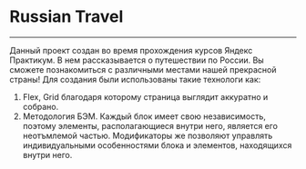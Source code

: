 # Russian Travel
--------------
Данный проект создан во время прохождения курсов Яндекс Практикум. В нем рассказывается о путешествии по России. Вы сможете познакомиться с различными местами нашей прекрасной страны!
Для создания были использованы такие технологи как:
1. Flex, Grid благодаря которому страница выглядит аккуратно и собрано.
2. Методология БЭМ. Каждый блок имеет свою независимость, поэтому элементы, располагающиеся внутри него, является его неотъмлемой частью. Модификаторы же позволяют управлять индивидуальными особенностями блока и элементов, находящихся внутри него.
